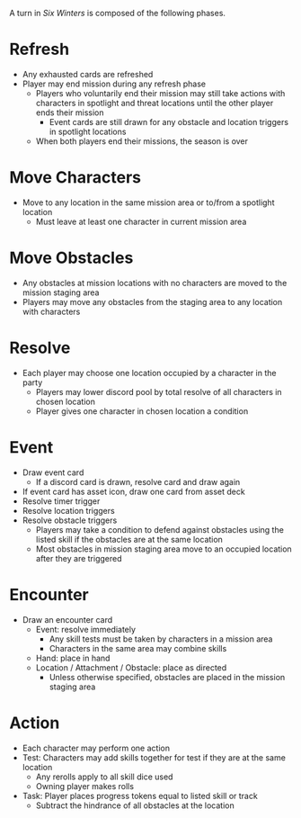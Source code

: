 A turn in _Six Winters_ is composed of the following phases.

# Refresh

* Any exhausted cards are refreshed
* Player may end mission during any refresh phase
     * Players who voluntarily end their mission may still take actions with characters in spotlight and threat locations until the other player ends their mission
          * Event cards are still drawn for any obstacle and location triggers in spotlight locations
     * When both players end their missions, the season is over

# Move Characters

* Move to any location in the same mission area or to/from a spotlight location
     * Must leave at least one character in current mission area

# Move Obstacles

* Any obstacles at mission locations with no characters are moved to the mission staging area
* Players may move any obstacles from the staging area to any location with characters

# Resolve

* Each player may choose one location occupied by a character in the party
     * Players may lower discord pool by total resolve of all characters in chosen location
     * Player gives one character in chosen location a condition

# Event

* Draw event card
     * If a discord card is drawn, resolve card and draw again
* If event card has asset icon, draw one card from asset deck
* Resolve timer trigger
* Resolve location triggers
* Resolve obstacle triggers     
     * Players may take a condition to defend against obstacles using the listed skill if the obstacles are at the same location
     * Most obstacles in mission staging area move to an occupied location after they are triggered

# Encounter

* Draw an encounter card
     * Event: resolve immediately
          * Any skill tests must be taken by characters in a mission area
          * Characters in the same area may combine skills
     * Hand: place in hand
     * Location / Attachment / Obstacle: place as directed
          * Unless otherwise specified, obstacles are placed in the mission staging area

# Action

* Each character may perform one action
* Test: Characters may add skills together for test if they are at the same location
     * Any rerolls apply to all skill dice used
     * Owning player makes rolls
* Task: Player places progress tokens equal to listed skill or track
     * Subtract the hindrance of all obstacles at the location